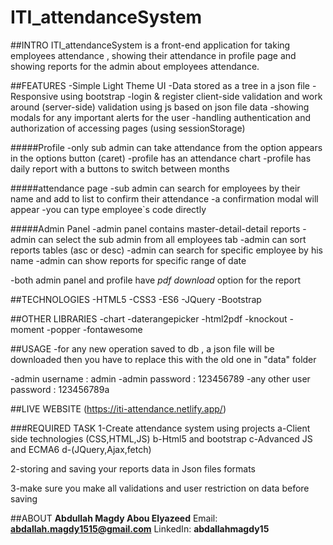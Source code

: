 # ITI_attendanceSystem

##INTRO 
 ITI_attendanceSystem is a front-end application for taking employees attendance , showing their attendance in profile page and showing reports for the admin about employees attendance.

##FEATURES
  -Simple Light Theme UI
  -Data stored as a tree in a json file
  -Responsive using bootstrap
  -login & register client-side validation and
   work around (server-side) validation using js based on json file data
  -showing modals for any important alerts for the user
  -handling authentication and authorization of accessing pages (using sessionStorage)
  
  #####Profile
  -only sub admin can take attendance from the option appears in the options button (caret)
  -profile has an attendance chart
  -profile has daily report with a buttons to switch between months

  #####attendance page
  -sub admin can search for employees by their name and add to list to confirm their attendance
  -a confirmation modal will appear
  -you can type employee`s code directly

  #####Admin Panel
  -admin panel contains master-detail-detail reports
  -admin can select the sub admin from all employees tab
  -admin can sort reports tables (asc or desc)
  -admin can search for specific employee by his name
  -admin can show reports for specific range of date

  -both admin panel and profile have *pdf download* option for the report
  
##TECHNOLOGIES
  -HTML5
  -CSS3
  -ES6
  -JQuery
  -Bootstrap

##OTHER LIBRARIES
  -chart
  -daterangepicker
  -html2pdf
  -knockout
  -moment
  -popper
  -fontawesome

##USAGE
  -for any new operation saved to db , a json file will be downloaded then you have to
   replace this with the old one in "data" folder

  -admin username : admin
  -admin password : 123456789
  -any other user password : 123456789a

##LIVE WEBSITE
  (https://iti-attendance.netlify.app/)

###REQUIRED TASK
1-Create attendance system using projects
  a-Client side technologies (CSS,HTML,JS)
  b-Html5 and bootstrap
  c-Advanced JS and ECMA6
  d-(JQuery,Ajax,fetch)

2-storing and saving your reports data in Json files formats

3-make sure you make all validations and user restriction on data
before saving


##ABOUT
  **Abdullah Magdy Abou Elyazeed**
  Email: **abdallah.magdy1515@gmail.com**
  LinkedIn: **abdallahmagdy15**
